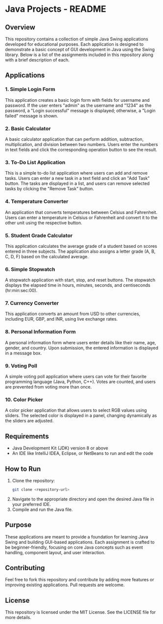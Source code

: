 # Java Projects - README

## Overview

This repository contains a collection of simple Java Swing applications developed for educational purposes. Each application is designed to demonstrate a basic concept of GUI development in Java using the Swing library. Below is a list of the assignments included in this repository along with a brief description of each.

## Applications

### 1. Simple Login Form
This application creates a basic login form with fields for username and password. If the user enters "admin" as the username and "1234" as the password, a "Login successful" message is displayed; otherwise, a "Login failed" message is shown.

### 2. Basic Calculator
A basic calculator application that can perform addition, subtraction, multiplication, and division between two numbers. Users enter the numbers in text fields and click the corresponding operation button to see the result.

### 3. To-Do List Application
This is a simple to-do list application where users can add and remove tasks. Users can enter a new task in a text field and click an "Add Task" button. The tasks are displayed in a list, and users can remove selected tasks by clicking the "Remove Task" button.

### 4. Temperature Converter
An application that converts temperatures between Celsius and Fahrenheit. Users can enter a temperature in Celsius or Fahrenheit and convert it to the other unit using the respective button.

### 5. Student Grade Calculator
This application calculates the average grade of a student based on scores entered in three subjects. The application also assigns a letter grade (A, B, C, D, F) based on the calculated average.

### 6. Simple Stopwatch
A stopwatch application with start, stop, and reset buttons. The stopwatch displays the elapsed time in hours, minutes, seconds, and centiseconds (hr:min:sec:00).

### 7. Currency Converter
This application converts an amount from USD to other currencies, including EUR, GBP, and INR, using live exchange rates. 

### 8. Personal Information Form
A personal information form where users enter details like their name, age, gender, and country. Upon submission, the entered information is displayed in a message box.

### 9. Voting Poll
A simple voting poll application where users can vote for their favorite programming language (Java, Python, C++). Votes are counted, and users are prevented from voting more than once.

### 10. Color Picker
A color picker application that allows users to select RGB values using sliders. The selected color is displayed in a panel, changing dynamically as the sliders are adjusted.

## Requirements
- Java Development Kit (JDK) version 8 or above
- An IDE like IntelliJ IDEA, Eclipse, or NetBeans to run and edit the code

## How to Run
1. Clone the repository:
   ```sh
   git clone <repository-url>
   ```
2. Navigate to the appropriate directory and open the desired Java file in your preferred IDE.
3. Compile and run the Java file.

## Purpose
These applications are meant to provide a foundation for learning Java Swing and building GUI-based applications. Each assignment is crafted to be beginner-friendly, focusing on core Java concepts such as event handling, component layout, and user interaction.

## Contributing
Feel free to fork this repository and contribute by adding more features or improving existing applications. Pull requests are welcome.

## License
This repository is licensed under the MIT License. See the LICENSE file for more details.



